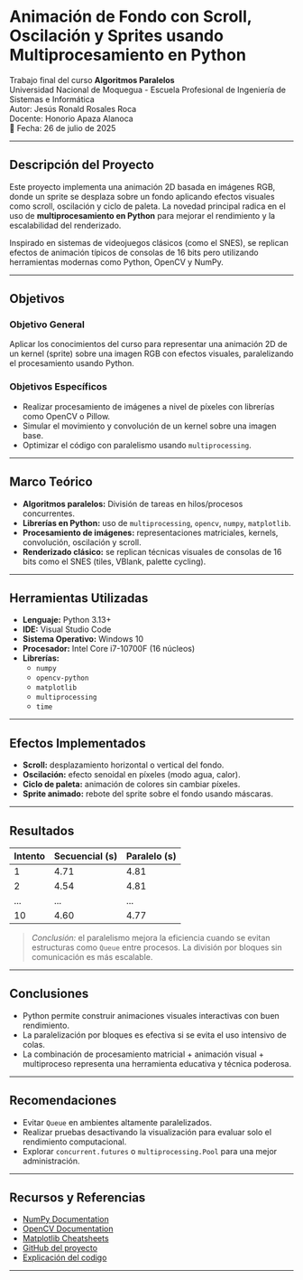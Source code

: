 # Animación de Fondo con Scroll, Oscilación y Sprites usando Multiprocesamiento en Python

Trabajo final del curso **Algoritmos Paralelos**  
Universidad Nacional de Moquegua - Escuela Profesional de Ingeniería de Sistemas e Informática  
Autor: Jesús Ronald Rosales Roca  
Docente: Honorio Apaza Alanoca  
📅 Fecha: 26 de julio de 2025  

---

## Descripción del Proyecto

Este proyecto implementa una animación 2D basada en imágenes RGB, donde un sprite se desplaza sobre un fondo aplicando efectos visuales como scroll, oscilación y ciclo de paleta. La novedad principal radica en el uso de **multiprocesamiento en Python** para mejorar el rendimiento y la escalabilidad del renderizado.

Inspirado en sistemas de videojuegos clásicos (como el SNES), se replican efectos de animación típicos de consolas de 16 bits pero utilizando herramientas modernas como Python, OpenCV y NumPy.

---

## Objetivos

### Objetivo General
Aplicar los conocimientos del curso para representar una animación 2D de un kernel (sprite) sobre una imagen RGB con efectos visuales, paralelizando el procesamiento usando Python.

### Objetivos Específicos
- Realizar procesamiento de imágenes a nivel de píxeles con librerías como OpenCV o Pillow.
- Simular el movimiento y convolución de un kernel sobre una imagen base.
- Optimizar el código con paralelismo usando `multiprocessing`.

---

## Marco Teórico

- **Algoritmos paralelos:** División de tareas en hilos/procesos concurrentes.
- **Librerías en Python:** uso de `multiprocessing`, `opencv`, `numpy`, `matplotlib`.
- **Procesamiento de imágenes:** representaciones matriciales, kernels, convolución, oscilación y scroll.
- **Renderizado clásico:** se replican técnicas visuales de consolas de 16 bits como el SNES (tiles, VBlank, palette cycling).

---

## Herramientas Utilizadas

- **Lenguaje:** Python 3.13+
- **IDE:** Visual Studio Code
- **Sistema Operativo:** Windows 10
- **Procesador:** Intel Core i7-10700F (16 núcleos)
- **Librerías:**
  - `numpy`
  - `opencv-python`
  - `matplotlib`
  - `multiprocessing`
  - `time`

---

## Efectos Implementados

- **Scroll:** desplazamiento horizontal o vertical del fondo.
- **Oscilación:** efecto senoidal en píxeles (modo agua, calor).
- **Ciclo de paleta:** animación de colores sin cambiar píxeles.
- **Sprite animado:** rebote del sprite sobre el fondo usando máscaras.

---

## Resultados

| Intento | Secuencial (s) | Paralelo (s) |
|---------|----------------|--------------|
| 1       | 4.71           | 4.81         |
| 2       | 4.54           | 4.81         |
| ...     | ...            | ...          |
| 10      | 4.60           | 4.77         |

> *Conclusión:* el paralelismo mejora la eficiencia cuando se evitan estructuras como `Queue` entre procesos. La división por bloques sin comunicación es más escalable.

---

## Conclusiones

- Python permite construir animaciones visuales interactivas con buen rendimiento.
- La paralelización por bloques es efectiva si se evita el uso intensivo de colas.
- La combinación de procesamiento matricial + animación visual + multiproceso representa una herramienta educativa y técnica poderosa.

---

## Recomendaciones

- Evitar `Queue` en ambientes altamente paralelizados.
- Realizar pruebas desactivando la visualización para evaluar solo el rendimiento computacional.
- Explorar `concurrent.futures` o `multiprocessing.Pool` para una mejor administración.

---


## Recursos y Referencias

- [NumPy Documentation](https://numpy.org/doc/2.3/)
- [OpenCV Documentation](https://docs.opencv.org/4.x/)
- [Matplotlib Cheatsheets](https://matplotlib.org/cheatsheets/)
- [GitHub del proyecto](https://github.com/JesvsRRR/Animaci-n-de-Fondo-con-Scroll-Oscilaci-n-y-Sprites-Usando-Multiprocesamiento-en-Python)
- [Explicación del codigo](https://drive.google.com/file/d/1vW0XkiIqpfso3RkgiwJtOM5iAGcIHxTm/view?usp=sharing)

---


